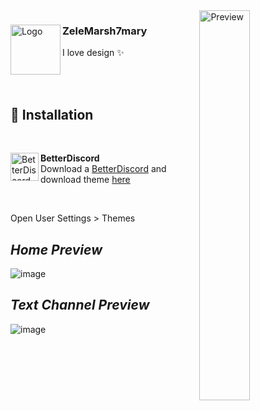 <img align="right" src="https://github.com/Zeleresia/Yae-Miko-Theme/assets/63954559/df9bb45e-f1f0-42da-acd8-2f60b68756d5" alt="Preview" width="40%">
<div align="left">
  <img align="left" src="https://github.com/Zeleresia/Yae-Miko-Theme/assets/63954559/36d4098b-9298-443d-ad6a-4ba4df9a9e8d" alt="Logo" width="80" height="80">

  <h3 align="left">ZeleMarsh7mary</h3>
  <p align="left">I love design ✨</p>
  <br/>
</div>
  <br/>

## 💽 Installation

<br/>
<div align="left">
    <img align="left" src="https://i.imgur.com/LPH05EO.png" alt="BetterDiscord" width="45" height="45">
    <b><p align="left">BetterDiscord</b>
    <br/>Download a <a href="https://betterdiscord.app/">BetterDiscord</a> and download theme <a href="https://github.com/Zeleresia/Yae-Miko-Theme">here</a></p><br/><p>Open User Settings > Themes</p>
</div>

## *Home Preview*
![image](https://github.com/Zeleresia/Yae-Miko-Theme/assets/63954559/d324e073-5b08-4643-9990-9a09874c249d)
## *Text Channel Preview*
![image](https://github.com/Zeleresia/Yae-Miko-Theme/assets/63954559/32789eb1-75db-4a61-94a3-a293e323199b)
